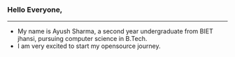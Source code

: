 ### Hello Everyone,
---
- My name is Ayush Sharma, a second year undergraduate from BIET jhansi, pursuing computer science in B.Tech.
- I am very excited to start my opensource journey.